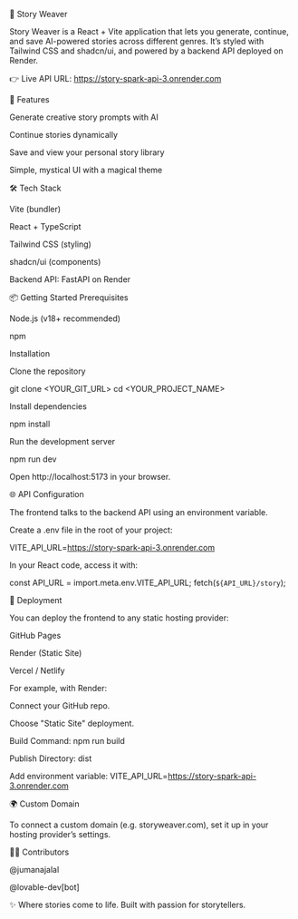 🌙 Story Weaver

Story Weaver is a React + Vite application that lets you generate, continue, and save AI-powered stories across different genres.
It’s styled with Tailwind CSS and shadcn/ui, and powered by a backend API deployed on Render.

👉 Live API URL: https://story-spark-api-3.onrender.com

🚀 Features

Generate creative story prompts with AI

Continue stories dynamically

Save and view your personal story library

Simple, mystical UI with a magical theme

🛠️ Tech Stack

Vite (bundler)

React + TypeScript

Tailwind CSS (styling)

shadcn/ui (components)

Backend API: FastAPI on Render

📦 Getting Started
Prerequisites

Node.js (v18+ recommended)

npm

Installation

Clone the repository

git clone <YOUR_GIT_URL>
cd <YOUR_PROJECT_NAME>


Install dependencies

npm install


Run the development server

npm run dev


Open http://localhost:5173 in your browser.

🌐 API Configuration

The frontend talks to the backend API using an environment variable.

Create a .env file in the root of your project:

VITE_API_URL=https://story-spark-api-3.onrender.com


In your React code, access it with:

const API_URL = import.meta.env.VITE_API_URL;
fetch(`${API_URL}/story`);

🚢 Deployment

You can deploy the frontend to any static hosting provider:

GitHub Pages

Render (Static Site)

Vercel / Netlify

For example, with Render:

Connect your GitHub repo.

Choose "Static Site" deployment.

Build Command: npm run build

Publish Directory: dist

Add environment variable: VITE_API_URL=https://story-spark-api-3.onrender.com

🌍 Custom Domain

To connect a custom domain (e.g. storyweaver.com), set it up in your hosting provider’s settings.

👩‍💻 Contributors

@jumanajalal

@lovable-dev[bot]

✨ Where stories come to life. Built with passion for storytellers.
